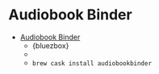 # Audiobook Binder
- [Audiobook Binder](https://bluezbox.com/audiobookbinder.html)
  -  {bluezbox}
  - 
  - `brew cask install audiobookbinder`
